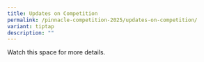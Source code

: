 ```yaml
---
title: Updates on Competition
permalink: /pinnacle-competition-2025/updates-on-competition/
variant: tiptap
description: ""
---
```

<p>Watch this space for more details.</p>